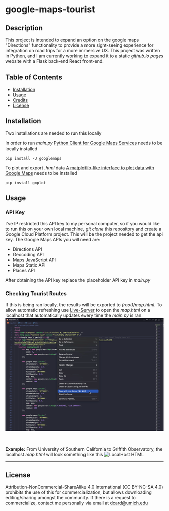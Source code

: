 # google-maps-tourist

## Description
This project is intended to expand an option on the google maps "Directions" functionality to provide a more sight-seeing experience for integration on road trips for a more immersive UX. This project was written in Python, and I am currently working to expand it to a static *github.io pages* website with a Flask back-end React front-end. 
## Table of Contents
- [Installation](#installation)
- [Usage](#usage)
- [Credits](#credits)
- [License](#license)
## Installation
Two installations are needed to run this locally

In order to run *main.py* [Python Client for Google Maps Services](https://pypi.org/project/googlemaps/) needs to be locally installed
```
pip install -U googlemaps
```

To plot and export *.html* data [A matplotlib-like interface to plot data with Google Maps](https://pypi.org/project/gmplot/) needs to be installed
```
pip install gmplot
```


## Usage
### API Key
I've IP restricted this API key to my personal computer, so if you would like to run this on your own local machine, *git clone* this repository and create a Google Cloud Platform project. This will be the project needed to get the api key. The Google Maps APIs you will need are:
* Directions API
* Geocoding API
* Maps JavaScript API
* Maps Static API
* Places API

After obtaining the API key replace the placeholder API key in *main.py*
### Checking Tourist Routes
If this is being ran locally, the results will be exported to *(root)/map.html*. To allow automatic refreshing use [Live-Server](https://github.com/ritwickdey/vscode-live-server) to open the *map.html* on a localhost that automatically updates every time the *main.py* is ran.
![Live Server](assets/liveServer.png)

<br />

**Example:** From University of Southern California to Griffith Observatory, the localhost *map.html* will look something like this
![LocalHost HTML](assets/liveHTML.png)

---
## License
Attribution-NonCommercial-ShareAlike 4.0 International (CC BY-NC-SA 4.0) prohibits the use of this for commercialization, but allows downloading editing/sharing amongst the community. If there is a request to commercialize, contact me personally via email at [dcard@umich.edu](mailto:dcard@umich.edu)

